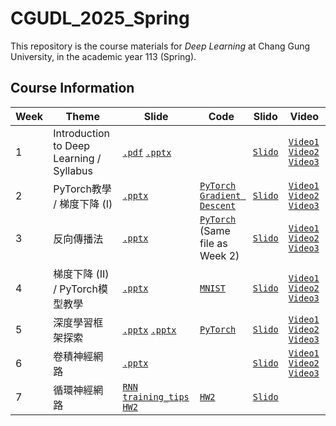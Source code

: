 # CGUDL_2025_Spring

This repository is the course materials for *Deep Learning* at Chang Gung University, in the academic year 113 (Spring).

## Course Information
| Week | Theme | Slide | Code | Slido | Video |
| --- | --- | --- | --- | --- | --- |
|1| Introduction to Deep Learning / Syllabus | [`.pdf`](./slides/intro_0217.pdf) [`.pptx`](./slides/intro_0217.pptx) | | [`Slido`](https://app.sli.do/event/ktCuX2GkwtdE4WWbeUNYhA) | [`Video1`](https://youtu.be/S9Kjwp6AUHI) [`Video2`](https://youtu.be/GPUnb61iLGc) [`Video3`](https://youtu.be/4X2aqqM6W9s)  |
| 2 | PyTorch教學 / 梯度下降 (I) | [`.pptx`](./slides/gradient_descent.pptx)  | [`PyTorch`](./code/pytorch_tutorial.ipynb) [`Gradient Descent`](./code/pytorch_gd.ipynb) | [`Slido`](https://app.sli.do/event/pFA7dz5hV8opGxP4ikUomn) | [`Video1`](https://youtu.be/amCtgGUMY8M) [`Video2`](https://youtu.be/JgEnZLf8rS8) [`Video3`](https://youtu.be/b4TRssMHBj4)  |
| 3 | 反向傳播法 | [`.pptx`](./slides/backprop_0303.pptx) | [`PyTorch`](./code/pytorch_tutorial.ipynb) (Same file as Week 2) | [`Slido`](https://app.sli.do/event/7RsshdufqWR79TH9S5YNxB) |  [`Video1`](https://youtu.be/xtP6g116-Fg?si=edgUymIATpALUYcw) [`Video2`](https://youtu.be/6xHIgJU4Csg?si=UbSVQOk3bFRScgub) [`Video3`](https://youtu.be/-qDRRd5qcrE?si=qRF7eSTOsoJkJpJi) |
| 4 | 梯度下降 (II) / PyTorch模型教學 | [`.pptx`](./slides/gradient_descent2_0310.pptx) | [`MNIST`](./code/pytorch_mnist.ipynb) | [`Slido`](https://app.sli.do/event/nw9VDwreSNQvn81DgfsmSi) | [`Video1`](https://youtu.be/HCKAsptm_GA) [`Video2`](https://youtu.be/9mH3OZraSlo) [`Video3`](https://youtu.be/PZoiQ7g5vBQ) |
| 5 | 深度學習框架探索 | [`.pptx`](./slides/dl_framework_0317.pptx) [`.pptx`](./slides/pytorch_modeling_0317.pptx) | [`PyTorch`](./code/pytorch_graph.ipynb) | [`Slido`](https://app.sli.do/event/1HY1oWgEkkjSJvHbFKJ3s3)  | [`Video1`](https://youtu.be/bUo7wo5Jy2Q?si=NsL4RYhYkXvu-M2Z) [`Video2`](https://youtu.be/Lx2eayg6DyI?si=3Tcjzx2Wdqxm5PQg) [`Video3`](https://youtu.be/-ckJhpCayVU?si=Lr5BfcLaytJX-P3P) |
| 6 | 卷積神經網路 | [`.pptx`](./slides/CNN_0324.pptx) | | [`Slido`](https://app.sli.do/event/dN7TaLAJaRGz1f1eUvkUcb)  | [`Video1`](https://youtu.be/Qcl5ectDAR0) [`Video2`](https://youtu.be/fbd7CAhzrYA) [`Video3`](https://youtu.be/hmWXWQ9VwO4) |
| 7 | 循環神經網路 | [`RNN`](./slides/RNN_0331.pptx) [`training_tips`](./slides/training_tips_0331.pptx) [`HW2`](https://docs.google.com/presentation/d/1HbyoFDQ2GY8YJUFaC09gVAijxPiVIjpoBtYKcC9UOKA/edit?usp=sharing) | [`HW2`](./Homework/HW2/main.ipynb) | [`Slido`](https://app.sli.do/event/d9Eq14Z9xrVgqjb8DuPcHC) | 